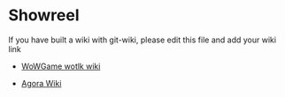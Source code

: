 # Showreel

If you have built a wiki with git-wiki, please edit this file and add your wiki link


* [WoWGame wotlk wiki](https://wowgame.github.io/wiki-en)

* [Agora Wiki](https://agoranomic.github.io/wiki/)
